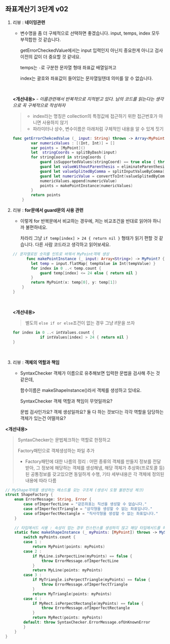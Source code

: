 ## 좌표계산기 3단계 v02

1. 리뷰 : **네이밍관련**

   * 변수명을 좀 더 구체적으로 선택하면 좋겠습니다. input, temps, index 모두 부적합한 것 같습니다.

     getErrorCheckedValue에서는 input 입력인지 아닌지 중요한게 아니고 검사이전의 값이 더 중요할 것 같네요.

     temps는 `-`로 구분한 문자열 형태 좌표값 배열일꺼고

     index는 괄호와 좌표값이 들어있는 문자열일텐데 의미를 알 수 없습니다.

     ​

   **<개선내용>** - *이름관련해서 반복적으로 지적받고 있다. 남의 코드를 읽는다는 생각으로 꼭 구체적으로 작성하자*

   > - index라는 명칭은 collection의 특정값에 접근하기 위한 접근번호가 아니면 사용하지 않기
   > - 파라미터나 상수, 변수이름은 아래처럼 구체적인 내용을 알 수 있게 짓기

   ```swift
   func getErrorChekcedValue (_ input: String) throws -> Array<MyPoint> {
           var numericValues : [(Int, Int)] = []
           var points = [MyPoint]()
           let  stringCoords = splitByDash(input)
           for stringCoord in stringCoords {
               guard isSupportedValues(stringCoord) == true else { throw ErrorMessage.ofValueIsNotInt}
               guard let valueWithoutParenthesis = eliminateParenthesis(stringCoord) else { throw ErrorMessage.ofNonexistentParenthesis }
               guard let valueSplitedByComma = splitInputValueByComma(valueWithoutParenthesis) else { throw ErrorMessage.ofNonexistenceComma }
               guard let numericValue = convertToInt(valueSplitedByComma) else { throw ErrorMessage.ofExceedValidInput }
               numericValues.append(numericValue)
               points = makePointInstance(numericValues)
           }
           return points
       }
   ```



2. 리뷰 : **for문에서 guard문의 사용 관련**

   * 이렇게 for 반복문에서 비교하는 경우에, 저는 비교조건을 반대로 읽어야 하니까 불편하네요.

     차라리 그냥 `if temp[index] > 24 { return nil }` 형태가 읽기 편할 것 같습니다. 다른 사람 코드라고 생각하고 읽어보세요.

   ```swift
   // 문자열로된 숫자를 인트로 바꿔서 MyPoint객체 생성
         func makePointInstance (_ input: Array<String>) -> MyPoint? {
           let temp = input.flatMap{ tempValue in Int(tempValue) }
           for index in 0 ..< temp.count {
               guard temp[index] <= 24 else { return nil }
           }
           return MyPoint(x: temp[0], y: temp[1])
       }
   }
   ```

   ​

   **<개선내용>**

   > 별도의 `else if or else`조건이 없는 경우 그냥 if문을 쓰자

   ```swift
   for index in 0 ..< intValues.count {
               if intValues[index] > 24 { return nil }
   }
   ```

   ​

3. 리뷰 : **객체의 역할과 책임** 

   * SyntaxChecker 객체가 이름으로 유추해보면 입력한 문법을 검사해 주는 것 같은데,

     함수이름은 makeShapeInstance()라서 객체를 생성하고 있네요.

     SyntaxChecker 객체 역할과 책임이 무엇일까요?

     문법 검사인가요? 객체 생성일까요? 둘 다 하는 것보다는 각각 역할을 담당하는 객체가 있는건 어떨까요?



**<개선내용>**

> SyntaxChecker는 문법체크하는 역할로 한정하고
>
> Factory패턴으로 객체생성하는 파일 추가
>
> - Factory패턴에 대한 나름의 정리 : 어떤 종류의 객체를 만들지 정보를 전달받아, 그 정보에 해당하는 객체를 생성해냄, 해당 객체가 추상화(프로토콜 등)된 공통정보를 갖고있으면 동일하게 수행, 기타 세부내용은 각 객체에 정의된 내용에 따라 다름

```swift
// MyShape객체를 생성하는 메소드를 갖는 구조체 (생성시 도형 불완전성 체크)
struct ShapeFactory {
    enum ErrorMessage: String, Error {
        case ofImperfectLine = "같은좌표는 직선을 생성할 수 없습니다."
        case ofImperfectTriangle = "삼각형을 생성할 수 없는 좌표입니다."
        case ofImperfectRectangle = "직사각형을 생성할 수 없는 좌표입니다."
    }
    
    // 타입메서드 사용 : 속성이 업는 경우 인스턴스를 생성하지 않고 해당 타입메서드를 하나의 기능처럼 사용할 수 있다.
    static func makeShapeInstance (_ myPoints: [MyPoint]) throws -> MyShape {
        switch myPoints.count {
        case 1 :
            return MyPoint(points: myPoints)
        case 2 :
            if MyLine.isPerpectLine(myPoints) == false {
                throw ErrorMessage.ofImperfectLine
            }
            return MyLine(points: myPoints)
        case 3 :
            if MyTriangle.isPerpectTriangle(myPoints) == false {
                throw ErrorMessage.ofImperfectTriangle
            }
            return MyTriangle(points: myPoints)
        case 4 :
            if MyRect.isPerpectRectangle(myPoints) == false {
                throw ErrorMessage.ofImperfectRectangle
            }
            return MyRect(points: myPoints)
        default: throw SyntaxChecker.ErrorMessage.ofUnKnownError
        }
    }
}
```

